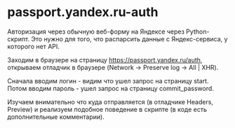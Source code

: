# passport.yandex.ru-auth
Авторизация через обычную веб-форму на Яндексе через Python-скрипт. Это нужно для того, что распарсить данные с Яндекс-сервиса, у которого нет API.

Заходим в браузере на страницу https://passport.yandex.ru/auth, открываем отладчик в браузере (Network -> Preserve log -> All | XHR).

Сначала вводим логин - видим что ушел запрос на страницу start. Потом вводим пароль - ушел запрос на страницу commit_password.

Изучаем внимательно что куда отправляется (в отладчике Headers, Preview) и реализуем подобное поведение в скрипте (в коде есть дополнительные комментарии).
